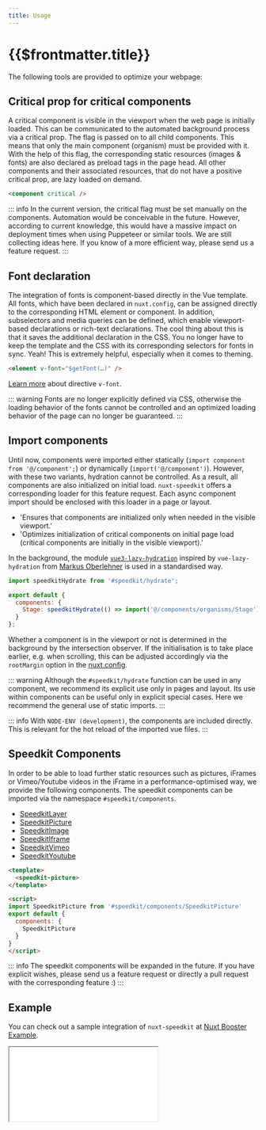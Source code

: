 ```yaml
---
title: Usage
---
```


# {{$frontmatter.title}}

The following tools are provided to optimize your webpage:

## Critical prop for critical components

A critical component is visible in the viewport when the web page is initially loaded. This can be communicated to the automated background process via a critical prop. The flag is passed on to all child components. This means that only the main component (organism) must be provided with it. With the help of this flag, the corresponding static resources (images & fonts) are also declared as preload tags in the page head. All other components and their associated resources, that do not have a positive critical prop, are lazy loaded on demand.

````html
<component critical />
````

::: info
In the current version, the critical flag must be set manually on the components. Automation would be conceivable in the future. However, according to current knowledge, this would have a massive impact on deployment times when using Puppeteer or similar tools. We are still collecting ideas here. If you know of a more efficient way, please send us a feature request.
:::

## Font declaration

The integration of fonts is component-based directly in the Vue template. All fonts, which have been declared in `nuxt.config`, can be assigned directly to the corresponding HTML element or component. In addition, subselectors and media queries can be defined, which enable viewport-based declarations or rich-text declarations.
The cool thing about this is that it saves the additional declaration in the CSS. You no longer have to keep the template and the CSS with its corresponding selectors for fonts in sync. Yeah! This is extremely helpful, especially when it comes to theming.

````html
<element v-font="$getFont(…)" />
````

[Learn more](/directives/v-font) about directive `v-font`.

::: warning
Fonts are no longer explicitly defined via CSS, otherwise the loading behavior of the fonts cannot be controlled and an optimized loading behavior of the page can no longer be guaranteed.
:::

## Import components

Until now, components were imported either statically (`import component from '@/component';`) or dynamically (`import('@/component')`). However, with these two variants, hydration cannot be controlled. As a result, all components are also initialized on initial load. `nuxt-speedkit` offers a corresponding loader for this feature request. Each async component import should be enclosed with this loader in a page or layout.

- 'Ensures that components are initialized only when needed in the visible viewport.'
- 'Optimizes initialization of critical components on initial page load (critical components are initially in the visible viewport).'

In the background, the module [`vue3-lazy-hydration`](https://github.com/freddy38510/vue3-lazy-hydration) inspired by `vue-lazy-hydration` from [Markus Oberlehner](https://github.com/maoberlehner/vue-lazy-hydration) is used in a standardised way.

````js
import speedkitHydrate from '#speedkit/hydrate';

export default {
  components: {
    Stage: speedkitHydrate(() => import('@/components/organisms/Stage')),
  }
};
````

Whether a component is in the viewport or not is determined in the background by the intersection observer. If the initialisation is to take place earlier, e.g. when scrolling, this can be adjusted accordingly via the `rootMargin` option in the [nuxt.config](/guide/options#lazyoffset).

::: warning
Although the <code>#speedkit/hydrate</code> function can be used in any component, we recommend its explicit use only in pages and layout. Its use within components can be useful only in explicit special cases.  Here we recommend the general use of static imports.
:::

::: info
With <code>NODE-ENV (development)</code>, the components are included directly. <br>This is relevant for the hot reload of the imported vue files.
:::

## Speedkit Components

In order to be able to load further static resources such as pictures, iFrames or Vimeo/Youtube videos in the iFrame in a performance-optimised way, we provide the following components. The speedkit components can be imported via the namespace `#speedkit/components`.

- [SpeedkitLayer](/components/speedkit-layer)
- [SpeedkitPicture](/components/speedkit-picture)
- [SpeedkitImage](/components/speedkit-image)
- [SpeedkitIframe](/components/speedkit-iframe)
- [SpeedkitVimeo](/components/speedkit-vimeo)
- [SpeedkitYoutube](/components/speedkit-youtube)

````html
<template>
  <speedkit-picture>
</template>

<script>
import SpeedkitPicture from '#speedkit/components/SpeedkitPicture'
export default {
  components: {
    SpeedkitPicture
  }
}
</script>
````

::: info
The speedkit components will be expanded in the future. If you have explicit wishes, please send us a feature request or directly a pull request with the corresponding feature :)
:::

## Example

You can check out a sample integration of `nuxt-speedkit` at [Nuxt Booster Example](https://github.com/GrabarzUndPartner/nuxt-speedkit-example).

<iframe class="embed-sandbox" src="//codesandbox.io/embed/github/GrabarzUndPartner/nuxt-speedkit-example/tree/main/?hidenavigation=1&theme=dark"></iframe>
